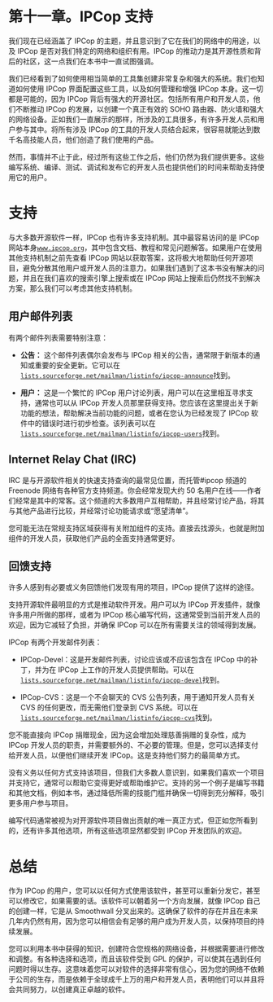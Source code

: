 # 第十一章。IPCop 支持

我们现在已经涵盖了 IPCop 的主题，并且意识到了它在我们的网络中的用途，以及 IPCop 是否对我们特定的网络和组织有用。IPCop 的推动力是其开源性质和背后的社区，这一点我们在本书中一直试图强调。

我们已经看到了如何使用相当简单的工具集创建非常复杂和强大的系统。我们也知道如何使用 IPCop 界面配置这些工具，以及如何管理和增强 IPCop 本身。这一切都是可能的，因为 IPCop 背后有强大的开源社区。包括所有用户和开发人员，他们不断推动 IPCop 的发展，以创建一个真正有效的 SOHO 路由器、防火墙和强大的网络设备。正如我们一直展示的那样，所涉及的工具很多，有许多开发人员和用户参与其中。将所有涉及 IPCop 的工具的开发人员结合起来，很容易就能达到数千名高技能人员，他们创造了我们使用的产品。

然而，事情并不止于此，经过所有这些工作之后，他们仍然为我们提供更多。这些编写系统、编译、测试、调试和发布它的开发人员也提供他们的时间来帮助支持使用它的用户。

# 支持

与大多数开源软件一样，IPCop 也有许多支持机制。其中最容易访问的是 IPCop 网站本身[`www.ipcop.org`](http://www.ipcop.org)，其中包含文档、教程和常见问题解答。如果用户在使用其他支持机制之前先查看 IPCop 网站以获取答案，这将极大地帮助任何开源项目，避免分散其他用户或开发人员的注意力。如果我们遇到了这本书没有解决的问题，并且在我们喜欢的搜索引擎上搜索或在 IPCop 网站上搜索后仍然找不到解决方案，那么我们可以考虑其他支持机制。

## 用户邮件列表

有两个邮件列表需要特别注意：

+   **公告：** 这个邮件列表偶尔会发布与 IPCop 相关的公告，通常限于新版本的通知或重要的安全更新。它可以在[`lists.sourceforge.net/mailman/listinfo/ipcop-announce`](http://lists.sourceforge.net/mailman/listinfo/ipcop-announce)找到。

+   **用户：** 这是一个繁忙的 IPCop 用户讨论列表，用户可以在这里相互寻求支持，通常也可以从 IPCop 开发人员那里获得支持。您应该在这里提出关于新功能的想法，帮助解决当前功能的问题，或者在您认为已经发现了 IPCop 软件中的错误时进行初步检查。该列表可以在[`lists.sourceforge.net/mailman/listinfo/ipcop-users`](http://lists.sourceforge.net/mailman/listinfo/ipcop-users)找到。

## Internet Relay Chat (IRC)

IRC 是与开源软件相关的快速支持查询的最常见位置，而托管#ipcop 频道的 Freenode 网络有各种官方支持频道。你会经常发现大约 50 名用户在线——作者们经常是其中的常客。这个频道的大多数用户互相帮助，并且经常讨论产品，将其与其他产品进行比较，并经常讨论功能请求或“愿望清单”。

您可能无法在常规支持区域获得有关附加组件的支持。直接去找源头，也就是附加组件的开发人员，获取他们产品的全面支持通常更好。

## 回馈支持

许多人感到有必要或义务回馈他们发现有用的项目，IPCop 提供了这样的途径。

支持开源软件最明显的方式是推动软件开发。用户可以为 IPCop 开发插件，就像许多用户所做的那样，或者为 IPCop 核心编写代码，这通常受到当前开发人员的欢迎，因为它减轻了负担，并确保 IPCop 可以在所有需要关注的领域得到发展。

IPCop 有两个开发邮件列表：

+   IPCop-Devel：这是开发邮件列表，讨论应该或不应该包含在 IPCop 中的补丁，并为在 IPCop 上工作的开发人员提供帮助。可以在[`lists.sourceforge.net/mailman/listinfo/ipcop-devel`](http://lists.sourceforge.net/mailman/listinfo/ipcop-devel)找到。

+   IPCop-CVS：这是一个不会聊天的 CVS 公告列表，用于通知开发人员有关 CVS 的任何更改，而无需他们登录到 CVS 系统。可以在[`lists.sourceforge.net/mailman/listinfo/ipcop-cvs`](http://lists.sourceforge.net/mailman/listinfo/ipcop-cvs)找到。

您不能直接向 IPCop 捐赠现金，因为这会增加处理慈善捐赠的复杂性，成为 IPCop 开发人员的职责，并需要额外的、不必要的管理。但是，您可以选择支付给开发人员，以便他们继续开发 IPCop。这是支持他们努力的最简单方式。

没有义务以任何方式支持该项目，但我们大多数人意识到，如果我们喜欢一个项目并支持它，通常可以帮助它变得更好或帮助维护它。支持的另一个例子是编写书籍和其他文档，例如本书，通过降低所需的技能门槛并确保一切得到充分解释，吸引更多用户参与项目。

编写代码通常被视为对开源软件项目做出贡献的唯一真正方式，但正如您所看到的，还有许多其他选项，所有这些选项显然都受到 IPCop 开发团队的欢迎。

# 总结

作为 IPCop 的用户，您可以以任何方式使用该软件，甚至可以重新分发它，甚至可以修改它，如果需要的话。该软件可以朝着另一个方向发展，就像 IPCop 自己的创建一样，它是从 Smoothwall 分叉出来的。这确保了软件的存在并且在未来几年内仍然有用，因为您可以相信会有足够的用户成为开发人员，以保持项目的持续发展。

您可以利用本书中获得的知识，创建符合您规格的网络设备，并根据需要进行修改和调整。有各种选择和选项，而且该软件受到 GPL 的保护，可以使其在遇到任何问题时得以生存。这意味着您可以对软件的选择非常有信心，因为您的网络不依赖于公司的生存，而是依赖于全球成千上万的用户和开发人员，表明他们可以并且将会共同努力，以创建真正卓越的软件。
